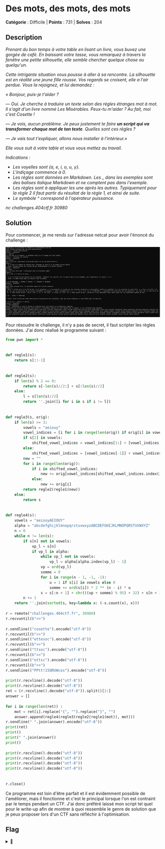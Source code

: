 # Des mots, des mots, des mots

**Catégorie** : Difficile | **Points** : 731 | **Solves** : 204

## Description

*Prenant du bon temps à votre table en lisant un livre, vous buvez une gorgée de café. En baissant votre tasse, vous remarquez à travers la fenêtre une petite silhouette, elle semble chercher quelque chose ou quelqu'un.*

*Cette intrigante situation vous pousse à aller à sa rencontre. La silhouette est en réalité une jeune fille rousse. Vos regards se croisent, elle a l'air perdue. Vous la rejoignez, et lui demandez :*

*« Bonjour, puis-je t'aider ?*

*— Oui. Je cherche à traduire un texte selon des règles étranges mot à mot. Il s'agit d'un livre nommé Les Misérables. Peux-tu m'aider ? Au fait, moi c'est Cosette !*

*— Je vois, aucun problème. Je peux justement te faire **un script qui va transformer chaque mot de ton texte**. Quelles sont ces règles ?*

*— Je vais tout t'expliquer, allons nous installer à l'intérieur.»*

*Elle vous suit à votre table et vous vous mettez au travail.*

*Indications :*

- *Les voyelles sont {a, e, i, o, u, y}.*
- *L'indiçage commence à 0.*
- *Les règles sont données en Markdown. Les _ dans les exemples sont des balises italique Markdown et ne comptent pas dans l'exemple.*
- *Les règles sont à appliquer les une après les autres. Typiquement pour la règle 2 il faut partir du résultat de la règle 1, et ainsi de suite.*
- *Le symbole ^ correspond à l'opérateur puissance.*

*nc challenges.404ctf.fr 30980*

## Solution

Pour commencer, je me rends sur l'adresse netcat pour avoir l'énoncé du challenge :

<p align="center">
  <img src="enonce.png" alt="enonce" width="800">
</p>

Pour résoudre le challenge, il n'y a pas de secret, il faut scripter les règles données. J'ai donc réalisé le programme suivant :

```py
from pwn import *


def regle1(s):
    return s[::-1]


def regle2(s):
    if len(s) % 2 == 0:
        return s[-len(s)//2:] + s[:len(s)//2]
    else:
        l = s[len(s)//2]
        return ''.join([i for i in s if i != l])


def regle3(s, orig):
    if len(s) >= 3:
        vowels = "aeiouy"
        vowel_indices = [i for i in range(len(orig)) if orig[i] in vowels]
        if s[2] in vowels:
            shifted_vowel_indices = vowel_indices[1:] + [vowel_indices[0]]
        else:
            shifted_vowel_indices = [vowel_indices[-1]] + vowel_indices[:-1]
        new = ""
        for i in range(len(orig)):
            if i in shifted_vowel_indices:
                new += orig[vowel_indices[shifted_vowel_indices.index(i)]]
            else:
                new += orig[i]
        return regle2(regle1(new))
    else:
        return s


def regle4(s):
    vowels = "aeiouyAEIOUY"
    alpha = "abcdefghijklmnopqrstuvwxyzABCDEFGHIJKLMNOPQRSTUVWXYZ"
    n = 0
    while n != len(s):
        if s[n] not in vowels:
            vp_l = s[n]
            if vp_l in alpha:
                while vp_l not in vowels:
                    vp_l = alpha[alpha.index(vp_l) - 1]
                vp = ord(vp_l)
                somme = 0
                for i in range(n - 1, -1, -1):
                    u = 1 if s[i] in vowels else 0
                    somme += ord(s[i]) * 2 ** (n - i) * u
                s = s[:n + 1] + chr(((vp + somme) % 95) + 32) + s[n + 1:]
        n += 1
    return ''.join(sorted(s, key=lambda x: (-s.count(x), x)))

r = remote("challenges.404ctf.fr", 30980)
r.recvuntil(b">>")

r.sendline(("cosette").encode("utf-8"))
r.recvuntil(b">>")
r.sendline(("ettesoc").encode("utf-8"))
r.recvuntil(b">>")
r.sendline(("ttsoc").encode("utf-8"))
r.recvuntil(b">>")
r.sendline(("ottsc").encode("utf-8"))
r.recvuntil(b">>")
r.sendline(("PPtt!15QRUWcos").encode("utf-8"))

print(r.recvline().decode("utf-8"))
print(r.recvline().decode("utf-8"))
ret = (r.recvline().decode("utf-8")).split()[2:]
answer = []

for i in range(len(ret)) :
    mot = ret[i].replace("{", "").replace("}", "")
    answer.append(regle4(regle3(regle2(regle1(mot)), mot)))
r.sendline(" ".join(answer).encode("utf-8"))
print(ret)
print()
print(" ".join(answer))
print()

print(r.recvline().decode("utf-8"))
print(r.recvline().decode("utf-8"))
print(r.recvline().decode("utf-8"))
print(r.recvline().decode("utf-8"))


r.close()
```

Ce programme est loin d'être parfait et il est évidemment possible de l'améliorer, mais il fonctionne et c'est le principal lorsque l'on est contraint par le temps pendant un CTF. J'ai donc préféré laissé mon script tel quel pour le write-up afin de montrer à quoi ressemble le genre de solution que je peux proposer lors d'un CTF sans réfléchir à l'optimisation.

## Flag

<details>
<summary>🚩</summary>

```
404CTF{:T]cdeikm_)W_doprsu_nt_;adei}
```